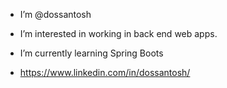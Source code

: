 - I’m @dossantosh
- I’m interested in working in back end web apps.
- I’m currently learning Spring Boots

- https://www.linkedin.com/in/dossantosh/
